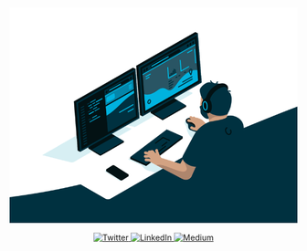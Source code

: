 <p align="center">
  <img width="670" src="https://github.com/abhijithvijayan/abhijithvijayan/blob/master/code.gif?raw=true" alt="Hey I'm abhijithvijayan">
</p>

<p align="center">
  <a href="https://twitter.com/_abhijithv" target="_blank">
    <img src="https://img.shields.io/badge/twitter-%231DA1F2.svg?&style=for-the-badge&logo=twitter&logoColor=white&color=071A2C" alt="Twitter"/>
  </a>
  <a href="https://www.linkedin.com/in/iamabhijithvijayan" target="_blank">
    <img src="https://img.shields.io/badge/linkedin-%230077B5.svg?&style=for-the-badge&logo=linkedin&logoColor=white&color=071A2C" alt="LinkedIn"/>
  </a>
  </a>
  <a href="https://medium.com/@abhijithvijayan" target="_blank">
    <img src="https://img.shields.io/badge/medium-%2312100E.svg?&style=for-the-badge&logo=medium&logoColor=white&color=071A2C" alt="Medium"/>
  </a>
</p>
